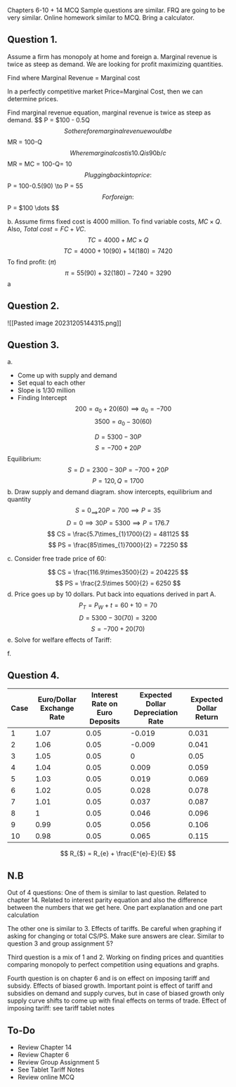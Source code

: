 Chapters 6-10 + 14
MCQ Sample questions are similar. FRQ are going to be very similar. 
Online homework similar to MCQ. Bring a calculator.

## Question 1. 
Assume a firm has monopoly at home and foreign
a. 
Marginal revenue is twice as steep as demand. We are looking for profit maximizing quantities. 

Find where Marginal Revenue = Marginal cost

In a perfectly competitive market Price=Marginal Cost, then we can determine prices. 

Find marginal revenue equation, marginal revenue is twice as steep as demand. 
$$
P = $100 - 0.5Q
$$
So therefore marginal revenue would be 
$$
MR = 100-Q
$$
Where marginal cost is 10. Q is 90 b/c
$$
MR = MC  = 100-Q= 10
$$
Plugging back into price:
$$
P = 100-0.5(90) \to P = 55
$$
For foreign: 
$$
P = $100  \dots
$$


b. Assume firms fixed cost is 4000 million. To find variable costs, $MC \times Q$. Also, $Total\ cost = FC + VC$. 
$$
TC = 4000 + MC \times Q 
$$
$$
TC = 4000 + 10(90) + 14(180) = 7420
$$To find profit: ($\pi$)
$$
\pi = 55(90) + 32(180) -7240 = 3290
$$
a
## Question 2.
![[Pasted image 20231205144315.png]]
## Question 3. 
a. 
- Come up with supply and demand
- Set equal to each other
- Slope is 1/30 million
- Finding Intercept 
$$
200=a_{0} + 20(60) \implies a_{0}=-700
$$
$$
3500 = a_{0} -30(60)
$$

$$
D = 5300 -30P
$$
$$
S = -700 + 20P
$$
Equilibrium: 
$$
S = D =  2300-30P = -700+20P
$$
$$
P = 120, Q = 1700
$$
b. Draw supply and demand diagram. 
show intercepts, equilibrium and quantity
$$
S = 0 _\implies 20P=700 \implies P = 35
$$
$$
D = 0 \implies 30P = 5300 \implies P=176.7
$$
$$
CS = \frac{5.7\times_{1}1700}{2} = 481125
$$
$$
PS = \frac{85\times_{1}7000}{2} = 72250
$$


c. Consider free trade price of 60:

$$
CS = \frac{116.9\times3500}{2} = 204225
$$
$$
PS = \frac{2.5\times 500}{2} = 6250
$$
d. Price goes up by 10 dollars. Put back into equations derived in part A. 
$$
P_{T} = P_{W} + t = 60 + 10 = 70
$$
$$
D = 5300 - 30(70) =3200
$$
$$
S = -700 + 20(70)
$$
e. Solve for welfare effects of Tariff: 

f. 

## Question 4.

|Case|Euro/Dollar Exchange Rate|Interest Rate on Euro Deposits|Expected Dollar Depreciation Rate|Expected Dollar Return|
|----|-------------------------|------------------------------|---------------------------------|----------------------|
|1   |1.07                     |0.05                          |-0.019                           |0.031                 |
|2   |1.06                     |0.05                          |-0.009                           |0.041                 |
|3   |1.05                     |0.05                          |0                                |0.05                  |
|4   |1.04                     |0.05                          |0.009                            |0.059                 |
|5   |1.03                     |0.05                          |0.019                            |0.069                 |
|6   |1.02                     |0.05                          |0.028                            |0.078                 |
|7   |1.01                     |0.05                          |0.037                            |0.087                 |
|8   |1                        |0.05                          |0.046                            |0.096                 |
|9   |0.99                     |0.05                          |0.056                            |0.106                 |
|10  |0.98                     |0.05                          |0.065                            |0.115                 |


$$
R_{$} = R_{e} + \frac{E^{e}-E}{E}
$$

## N.B

Out of 4 questions: 
One of them is similar to last question. Related to chapter 14. Related to interest parity equation and also the difference between the numbers that we get here. One part explanation and one part calculation 

The other one is similar to 3. Effects of tariffs. Be careful when graphing if asking for changing or total CS/PS. Make sure answers are clear. Similar to question 3 and group assignment 5? 

Third question is a mix of 1 and 2. Working on finding prices and quantities comparing monopoly to perfect competition using equations and graphs. 

Fourth question is on chapter 6 and is on effect on imposing tariff and subsidy. Effects of biased growth. Important point is effect of tariff and subsidies on demand and supply curves, but in case of biased growth only supply curve shifts to come up with final effects on terms of trade. Effect of imposing tariff: see tariff tablet notes

## To-Do 
- Review Chapter 14
- Review Chapter 6
- Review Group Assignment 5 
- See Tablet Tariff Notes
- Review online MCQ







